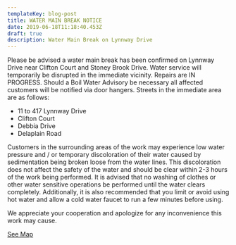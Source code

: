 ```yaml
---
templateKey: blog-post
title: WATER MAIN BREAK NOTICE
date: 2019-06-18T11:18:40.453Z
draft: true
description: Water Main Break on Lynnway Drive
---
```

Please be advised a water main break has been confirmed on Lynnway Drive near Clifton Court and Stoney Brook Drive.  Water service will temporarily be disrupted in the immediate vicinity.  Repairs are IN PROGRESS.  Should a Boil Water Advisory be necessary all affected customers will be notified via door hangers.  Streets in the immediate area are as follows:

* 11 to 417 Lynnway Drive 
* Clifton Court
* Debbia Drive
* Delaplain Road

Customers in the surrounding areas of the work may experience low water pressure and / or temporary discoloration of their water caused by sedimentation being broken loose from the water lines.  This discoloration does not affect the safety of the water and should be clear within 2-3 hours of the work being performed.  It is advised that no washing of clothes or other water sensitive operations be performed until the water clears completely.  Additionally, it is also recommended that you limit or avoid using hot water and allow a cold water faucet to run a few minutes before using.  

We appreciate your cooperation and apologize for any inconvenience this work may cause.

[See Map](https://geosync.cloud/maps/9c6053d0-4304-49e1-a64b-0466c7018bad?layer=Advisory&feature=4)

